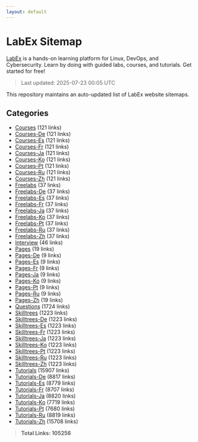 ```yaml
---
layout: default
---
```


# LabEx Sitemap

[LabEx](https://labex.io) is a hands-on learning platform for Linux, DevOps, and Cybersecurity. Learn by doing with guided labs, courses, and tutorials. Get started for free!

> Last updated: 2025-07-23 00:05 UTC

This repository maintains an auto-updated list of LabEx website sitemaps.

## Categories

- [Courses](categories/courses.md) (121 links)
- [Courses-De](categories/courses-de.md) (121 links)
- [Courses-Es](categories/courses-es.md) (121 links)
- [Courses-Fr](categories/courses-fr.md) (121 links)
- [Courses-Ja](categories/courses-ja.md) (121 links)
- [Courses-Ko](categories/courses-ko.md) (121 links)
- [Courses-Pt](categories/courses-pt.md) (121 links)
- [Courses-Ru](categories/courses-ru.md) (121 links)
- [Courses-Zh](categories/courses-zh.md) (121 links)
- [Freelabs](categories/freelabs.md) (37 links)
- [Freelabs-De](categories/freelabs-de.md) (37 links)
- [Freelabs-Es](categories/freelabs-es.md) (37 links)
- [Freelabs-Fr](categories/freelabs-fr.md) (37 links)
- [Freelabs-Ja](categories/freelabs-ja.md) (37 links)
- [Freelabs-Ko](categories/freelabs-ko.md) (37 links)
- [Freelabs-Pt](categories/freelabs-pt.md) (37 links)
- [Freelabs-Ru](categories/freelabs-ru.md) (37 links)
- [Freelabs-Zh](categories/freelabs-zh.md) (37 links)
- [Interview](categories/interview.md) (46 links)
- [Pages](categories/pages.md) (19 links)
- [Pages-De](categories/pages-de.md) (9 links)
- [Pages-Es](categories/pages-es.md) (9 links)
- [Pages-Fr](categories/pages-fr.md) (9 links)
- [Pages-Ja](categories/pages-ja.md) (9 links)
- [Pages-Ko](categories/pages-ko.md) (9 links)
- [Pages-Pt](categories/pages-pt.md) (9 links)
- [Pages-Ru](categories/pages-ru.md) (9 links)
- [Pages-Zh](categories/pages-zh.md) (19 links)
- [Questions](categories/questions.md) (1724 links)
- [Skilltrees](categories/skilltrees.md) (1223 links)
- [Skilltrees-De](categories/skilltrees-de.md) (1223 links)
- [Skilltrees-Es](categories/skilltrees-es.md) (1223 links)
- [Skilltrees-Fr](categories/skilltrees-fr.md) (1223 links)
- [Skilltrees-Ja](categories/skilltrees-ja.md) (1223 links)
- [Skilltrees-Ko](categories/skilltrees-ko.md) (1223 links)
- [Skilltrees-Pt](categories/skilltrees-pt.md) (1223 links)
- [Skilltrees-Ru](categories/skilltrees-ru.md) (1223 links)
- [Skilltrees-Zh](categories/skilltrees-zh.md) (1223 links)
- [Tutorials](categories/tutorials.md) (15907 links)
- [Tutorials-De](categories/tutorials-de.md) (8817 links)
- [Tutorials-Es](categories/tutorials-es.md) (8779 links)
- [Tutorials-Fr](categories/tutorials-fr.md) (8707 links)
- [Tutorials-Ja](categories/tutorials-ja.md) (8820 links)
- [Tutorials-Ko](categories/tutorials-ko.md) (7719 links)
- [Tutorials-Pt](categories/tutorials-pt.md) (7680 links)
- [Tutorials-Ru](categories/tutorials-ru.md) (8819 links)
- [Tutorials-Zh](categories/tutorials-zh.md) (15708 links)

> **Total Links: 105256**
